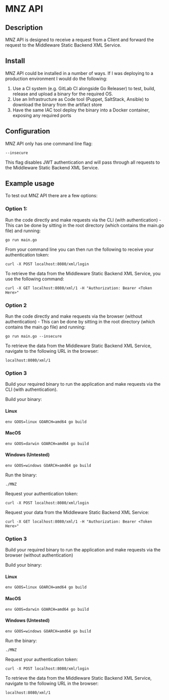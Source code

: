 # MNZ API

## Description
MNZ API is designed to receive a request from a Client and forward the request to the
Middleware Static Backend XML Service.

## Install
MNZ API could be installed in a number of ways. If I was deploying to a production environment I would do the following:
1. Use a CI system (e.g. GitLab CI alongside Go Releaser) to test, build, release and upload a binary for the required OS.
2. Use an Infrastructure as Code tool (Puppet, SaltStack, Ansible) to download the binary from the artifact store
3. Have the same IAC tool deploy the binary into a Docker container, exposing any required ports

## Configuration
MNZ API only has one command line flag:

`--insecure`

This flag disables JWT authentication and will pass through all requests to the Middleware Static Backend XML Service.

## Example usage
To test out MNZ API there are a few options:

### Option 1:

Run the code directly and make requests via the CLI (with authentication) - This can be done by sitting in the root directory (which contains
the main.go file) and running:

`go run main.go`

From your command line you can then run the following to receive your authentication token:

`curl -X POST localhost:8080/xml/login`

To retrieve the data from the Middleware Static Backend XML Service, you use the following command:

`curl -X GET localhost:8080/xml/1 -H "Authorization: Bearer <Token Here>"`

### Option 2

Run the code directly and make requests via the browser (without authentication) - This can be done by sitting in the root directory (which contains
the main.go file) and running:

`go run main.go --insecure`

To retrieve the data from the Middleware Static Backend XML Service, navigate to the following URL in the browser:

`localhost:8080/xml/1`


### Option 3

Build your required binary to run the application and make requests via the CLI (with authentication).

Build your binary:

#### Linux
`env GOOS=linux GOARCH=amd64 go build`

#### MacOS
`env GOOS=darwin GOARCH=amd64 go build`

#### Windows (Untested)
`env GOOS=windows GOARCH=amd64 go build`

Run the binary:

`./MNZ`

Request your authentication token:

`curl -X POST localhost:8080/xml/login`

Request your data from the Middleware Static Backend XML Service:

`curl -X GET localhost:8080/xml/1 -H "Authorization: Bearer <Token Here>"`




### Option 3

Build your required binary to run the application and make requests via the browser (without authentication)

Build your binary:

#### Linux
`env GOOS=linux GOARCH=amd64 go build`

#### MacOS
`env GOOS=darwin GOARCH=amd64 go build`

#### Windows (Untested)
`env GOOS=windows GOARCH=amd64 go build`

Run the binary:

`./MNZ`

Request your authentication token:

`curl -X POST localhost:8080/xml/login`

To retrieve the data from the Middleware Static Backend XML Service, navigate to the following URL in the browser:

`localhost:8080/xml/1`